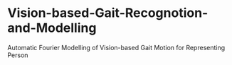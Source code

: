# Vision-based-Gait-Recognotion-and-Modelling
Automatic Fourier Modelling of Vision-based Gait Motion for Representing Person
